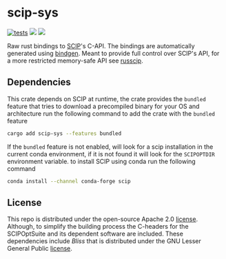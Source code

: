 # scip-sys
[![tests](https://github.com/scipopt/scip-sys/actions/workflows/build_and_test.yml/badge.svg)](https://github.com/scipopt/scip-sys/actions/workflows/build_and_test.yml)
[![][img_crates]][crates] [![][img_doc]][doc] 

[img_crates]: https://img.shields.io/crates/v/scip-sys.svg
[crates]: https://crates.io/crates/scip-sys
[img_doc]: https://img.shields.io/badge/rust-documentation-blue.svg
[doc]: https://docs.rs/scip-sys/

Raw rust bindings to [SCIP](https://scipopt.org/)'s C-API. The bindings are automatically generated using [bindgen](https://github.com/rust-lang/rust-bindgen). 
Meant to provide full control over SCIP's API, for a more restricted memory-safe API see [russcip](https://github.com/scipopt/russcip).

## Dependencies 
This crate depends on SCIP at runtime, the crate provides the `bundled` feature that tries to download a precompiled binary for your OS and architecture
run the following command to add the crate with the `bundled` feature
```bash
cargo add scip-sys --features bundled
```

If the `bundled` feature is not enabled, will look for a scip installation in the current conda environment, if it is not found it will look for the `SCIPOPTDIR` environment variable.
to install SCIP using conda run the following command
```bash
conda install --channel conda-forge scip
```

## License
This repo is distributed under the open-source Apache 2.0 [license](https://www.apache.org/licenses/LICENSE-2.0). Although, to simplify the building process the C-headers for the SCIPOptSuite and its dependent software are included.
These dependencies include *Bliss* that is distributed under the GNU Lesser General Public [license](http://www.gnu.org/licenses/). 
